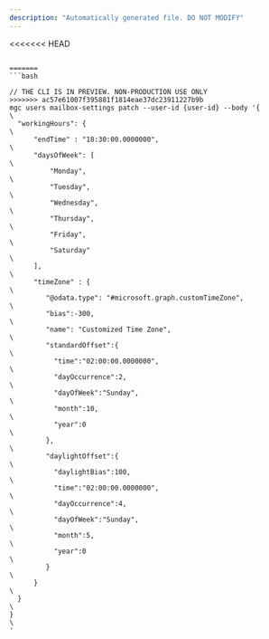 ```yaml
---
description: "Automatically generated file. DO NOT MODIFY"
---
```


<<<<<<< HEAD
```cli

=======
```bash

// THE CLI IS IN PREVIEW. NON-PRODUCTION USE ONLY
>>>>>>> ac57e61007f395881f1814eae37dc23911227b9b
mgc users mailbox-settings patch --user-id {user-id} --body '{\
  "workingHours": {\
      "endTime" : "18:30:00.0000000", \
      "daysOfWeek": [ \
          "Monday", \
          "Tuesday", \
          "Wednesday", \
          "Thursday", \
          "Friday", \
          "Saturday" \
      ], \
      "timeZone" : { \
         "@odata.type": "#microsoft.graph.customTimeZone", \
         "bias":-300, \
         "name": "Customized Time Zone",\
         "standardOffset":{   \
           "time":"02:00:00.0000000", \
           "dayOccurrence":2, \
           "dayOfWeek":"Sunday", \
           "month":10, \
           "year":0 \
         }, \
         "daylightOffset":{   \
           "daylightBias":100, \
           "time":"02:00:00.0000000", \
           "dayOccurrence":4, \
           "dayOfWeek":"Sunday", \
           "month":5, \
           "year":0 \
         } \
      } \
  }\
} \
'

```